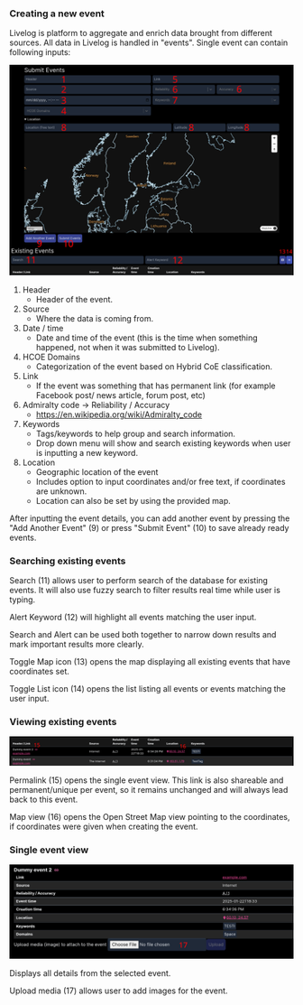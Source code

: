 ### Creating a new event

Livelog is platform to aggregate and enrich data brought from different sources.
All data in Livelog is handled in "events". Single event can contain following inputs:

![PVARKI-livelogi-ohje](PVARKI-livelogi-ohje.jpg)

1. Header
   * Header of the event.
2. Source
   - Where the data is coming from.
3. Date / time
   - Date and time of the event (this is the time when something happened, not when it was submitted to Livelog).
4. HCOE Domains
   - Categorization of the event based on Hybrid CoE classification.
5. Link
   - If the event was something that has permanent link (for example Facebook post/ news article, forum post, etc)
6. Admiralty code -> Reliability / Accuracy
   - https://en.wikipedia.org/wiki/Admiralty_code
7. Keywords
   - Tags/keywords to help group and search information.
   - Drop down menu will show and search existing keywords when user is inputting a new keyword.
8. Location
   - Geographic location of the event
   - Includes option to input coordinates and/or free text, if coordinates are unknown.
   - Location can also be set by using the provided map.



After inputting the event details, you can add another event by pressing the "Add Another Event" (9) or press "Submit Event" (10) to save already ready events.



### Searching existing events


Search (11) allows user to perform search of the database for existing events. It will also use fuzzy search to filter results real time while user is typing.

Alert Keyword (12) will highlight all events matching the user input.

Search and Alert can be used both together to narrow down results and mark important results more clearly.

Toggle Map icon (13) opens the map displaying all existing events that have coordinates set.

Toggle List icon (14) opens the list listing all events or events matching the user input.


### Viewing existing events


![PVARKI-livelogi-ohje-2](PVARKI-livelogi-ohje-2.jpg)

Permalink (15) opens the single event view. This link is also shareable and permanent/unique per event, so it remains unchanged and will always lead back to this event.

Map view (16) opens the Open Street Map view pointing to the coordinates, if coordinates were given when creating the event.

### Single event view


![PVARKI-livelogi-ohje-3](PVARKI-livelogi-ohje-3.jpg)

Displays all details from the selected event.

Upload media (17) allows user to add images for the event.
